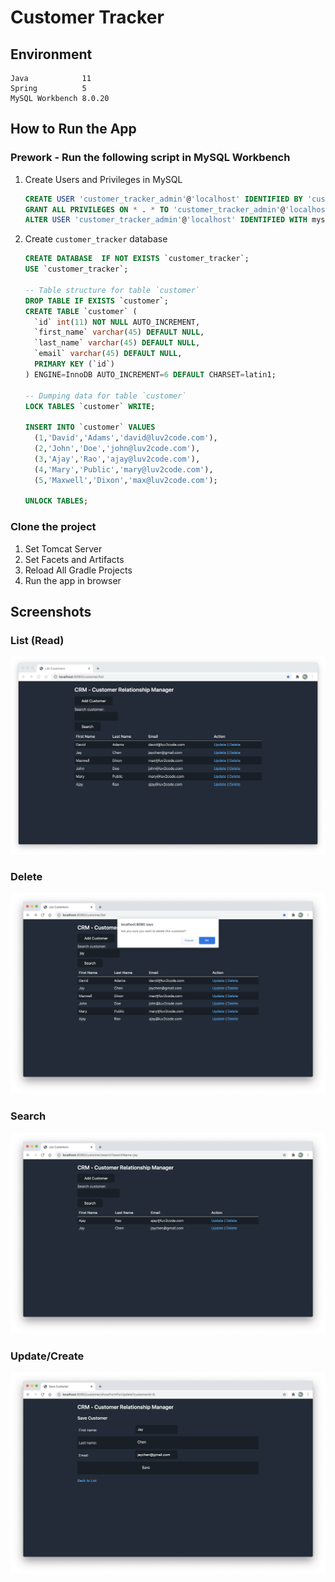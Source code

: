 # Customer Tracker

## Environment 

```
Java            11
Spring          5
MySQL Workbench 8.0.20
```

## How to Run the App

### Prework - Run the following script in MySQL Workbench

1. Create Users and Privileges in MySQL

   ```sql
   CREATE USER 'customer_tracker_admin'@'localhost' IDENTIFIED BY 'customer_tracker_admin';
   GRANT ALL PRIVILEGES ON * . * TO 'customer_tracker_admin'@'localhost';
   ALTER USER 'customer_tracker_admin'@'localhost' IDENTIFIED WITH mysql_native_password BY 'customer_tracker_admin';
   ```

2. Create `customer_tracker` database

   ```sql
   CREATE DATABASE  IF NOT EXISTS `customer_tracker`;
   USE `customer_tracker`;

   -- Table structure for table `customer`
   DROP TABLE IF EXISTS `customer`;
   CREATE TABLE `customer` (
     `id` int(11) NOT NULL AUTO_INCREMENT,
     `first_name` varchar(45) DEFAULT NULL,
     `last_name` varchar(45) DEFAULT NULL,
     `email` varchar(45) DEFAULT NULL,
     PRIMARY KEY (`id`)
   ) ENGINE=InnoDB AUTO_INCREMENT=6 DEFAULT CHARSET=latin1;

   -- Dumping data for table `customer`
   LOCK TABLES `customer` WRITE;

   INSERT INTO `customer` VALUES
     (1,'David','Adams','david@luv2code.com'),
     (2,'John','Doe','john@luv2code.com'),
     (3,'Ajay','Rao','ajay@luv2code.com'),
     (4,'Mary','Public','mary@luv2code.com'),
     (5,'Maxwell','Dixon','max@luv2code.com');

   UNLOCK TABLES;
   ```

### Clone the project

1. Set Tomcat Server
2. Set Facets and Artifacts
3. Reload All Gradle Projects
4. Run the app in browser

## Screenshots

### List (Read)

![](./screenshots/list.png)

### Delete

![](./screenshots/delete.png)

### Search

![](./screenshots/search.png)

### Update/Create

![](./screenshots/update.png)
